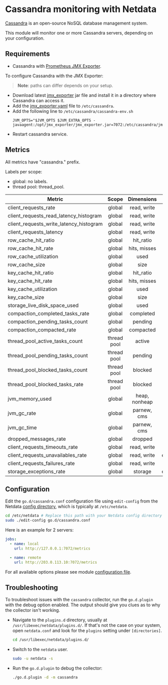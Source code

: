 <!--
title: "Cassandra monitoring with Netdata"
description: "Monitor the health and performance of Cassandra database servers with zero configuration, per-second metric granularity, and interactive visualizations."
custom_edit_url: https://github.com/netdata/go.d.plugin/edit/master/modules/cassandra/README.md
sidebar_label: "Cassandra"
-->

# Cassandra monitoring with Netdata

[Cassandra](https://cassandra.apache.org/_/index.html) is an open-source NoSQL database management system.

This module will monitor one or more Cassandra servers, depending on your configuration.

## Requirements

- Cassandra with [Prometheus JMX Exporter](https://github.com/prometheus/jmx_exporter).

To configure Cassandra with the JMX Exporter:

> **Note**: paths can differ depends on your setup.

- Download latest [jmx_exporter](https://repo1.maven.org/maven2/io/prometheus/jmx/jmx_prometheus_javaagent/) jar file
  and install it in a directory where Cassandra can access it.
- Add
  the [jmx_exporter.yaml](https://raw.githubusercontent.com/netdata/go.d.plugin/master/modules/cassandra/jmx_exporter.yaml)
  file to `/etc/cassandra`.
- Add the following line to `/etc/cassandra/cassandra-env.sh`
  ```
  JVM_OPTS="$JVM_OPTS $JVM_EXTRA_OPTS -javaagent:/opt/jmx_exporter/jmx_exporter.jar=7072:/etc/cassandra/jmx_exporter.yaml
  ```
- Restart cassandra service.

## Metrics

All metrics have "cassandra." prefix.

Labels per scope:

- global: no labels.
- thread pool: thread_pool.

| Metric                                  |    Scope    |  Dimensions   |    Units     |
|-----------------------------------------|:-----------:|:-------------:|:------------:|
| client_requests_rate                    |   global    |  read, write  |  requests/s  |
| client_requests_read_latency_histogram  |   global    |  read, write  |   seconds    |
| client_requests_write_latency_histogram |   global    |  read, write  |   seconds    |
| client_requests_latency                 |   global    |  read, write  |   seconds    |
| row_cache_hit_ratio                     |   global    |   hit_ratio   |  percentage  |
| row_cache_hit_rate                      |   global    | hits, misses  |   events/s   |
| row_cache_utilization                   |   global    |     used      |  percentage  |
| row_cache_size                          |   global    |     size      |    bytes     |
| key_cache_hit_ratio                     |   global    |   hit_ratio   |  percentage  |
| key_cache_hit_rate                      |   global    | hits, misses  |   events/s   |
| key_cache_utilization                   |   global    |     used      |  percentage  |
| key_cache_size                          |   global    |     size      |    bytes     |
| storage_live_disk_space_used            |   global    |     used      |    bytes     |
| compaction_completed_tasks_rate         |   global    |   completed   |   tasks/s    |
| compaction_pending_tasks_count          |   global    |    pending    |    tasks     |
| compaction_compacted_rate               |   global    |   compacted   |   bytes/s    |
| thread_pool_active_tasks_count          | thread pool |    active     |    tasks     |
| thread_pool_pending_tasks_count         | thread pool |    pending    |    tasks     |
| thread_pool_blocked_tasks_count         | thread pool |    blocked    |    tasks     |
| thread_pool_blocked_tasks_rate          | thread pool |    blocked    |   tasks/s    |
| jvm_memory_used                         |   global    | heap, nonheap |    bytes     |
| jvm_gc_rate                             |   global    |  parnew, cms  |     gc/s     |
| jvm_gc_time                             |   global    |  parnew, cms  |   seconds    |
| dropped_messages_rate                   |   global    |    dropped    |  messages/s  |
| client_requests_timeouts_rate           |   global    |  read, write  |  timeout/s   |
| client_requests_unavailables_rate       |   global    |  read, write  | exceptions/s |
| client_requests_failures_rate           |   global    |  read, write  |  failures/s  |
| storage_exceptions_rate                 |   global    |    storage    | exceptions/s |

## Configuration

Edit the `go.d/cassandra.conf` configuration file using `edit-config` from the
Netdata [config directory](https://learn.netdata.cloud/docs/configure/nodes), which is typically at `/etc/netdata`.

```bash
cd /etc/netdata # Replace this path with your Netdata config directory
sudo ./edit-config go.d/cassandra.conf
```

Here is an example for 2 servers:

```yaml
jobs:
  - name: local
    url: http://127.0.0.1:7072/metrics

  - name: remote
    url: http://203.0.113.10:7072/metrics
```

For all available options please see
module [configuration file](https://github.com/netdata/go.d.plugin/blob/master/config/go.d/cassandra.conf).

## Troubleshooting

To troubleshoot issues with the `cassandra` collector, run the `go.d.plugin` with the debug option enabled. The output
should give you clues as to why the collector isn't working.

- Navigate to the `plugins.d` directory, usually at `/usr/libexec/netdata/plugins.d/`. If that's not the case on
  your system, open `netdata.conf` and look for the `plugins` setting under `[directories]`.

  ```bash
  cd /usr/libexec/netdata/plugins.d/
  ```

- Switch to the `netdata` user.

  ```bash
  sudo -u netdata -s
  ```

- Run the `go.d.plugin` to debug the collector:

  ```bash
  ./go.d.plugin -d -m cassandra
  ```

